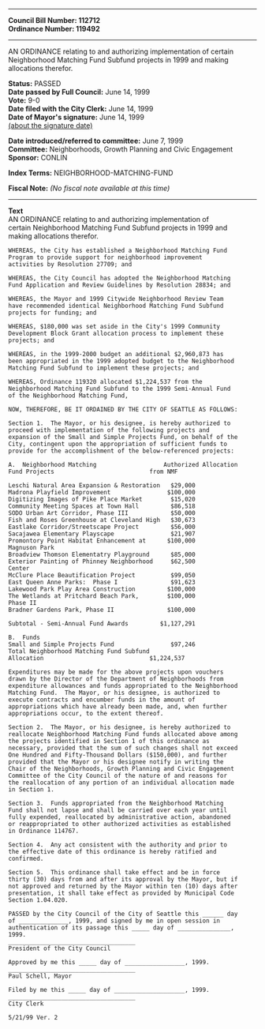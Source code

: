 * * * * *  
  
**Council Bill Number: [](#h0)[](#h2)112712**   
**Ordinance Number: 119492**  
  
* * * * *  
  
AN ORDINANCE relating to and authorizing implementation of certain Neighborhood Matching Fund Subfund projects in 1999 and making allocations therefor.  
  
**Status:** PASSED   
**Date passed by Full Council:** June 14, 1999   
**Vote:** 9-0   
**Date filed with the City Clerk:** June 14, 1999   
**Date of Mayor's signature:** June 14, 1999   
[(about the signature date)](/~public/approvaldate.htm)   
  
  
**Date introduced/referred to committee:** June 7, 1999   
**Committee:** Neighborhoods, Growth Planning and Civic Engagement   
**Sponsor:** CONLIN   
  
**Index Terms:** NEIGHBORHOOD-MATCHING-FUND  
  
**Fiscal Note:** *(No fiscal note available at this time)*  
  
* * * * *  
  
**Text**  
    AN ORDINANCE relating to and authorizing implementation of  
    certain Neighborhood Matching Fund Subfund projects in 1999 and  
    making allocations therefor.  
  
    WHEREAS, the City has established a Neighborhood Matching Fund  
    Program to provide support for neighborhood improvement  
    activities by Resolution 27709; and  
  
    WHEREAS, the City Council has adopted the Neighborhood Matching  
    Fund Application and Review Guidelines by Resolution 28834; and  
  
    WHEREAS, the Mayor and 1999 Citywide Neighborhood Review Team  
    have recommended identical Neighborhood Matching Fund Subfund  
    projects for funding; and  
  
    WHEREAS, $180,000 was set aside in the City's 1999 Community  
    Development Block Grant allocation process to implement these  
    projects; and  
  
    WHEREAS, in the 1999-2000 budget an additional $2,960,873 has  
    been appropriated in the 1999 adopted budget to the Neighborhood  
    Matching Fund Subfund to implement these projects; and  
  
    WHEREAS, Ordinance 119320 allocated $1,224,537 from the  
    Neighborhood Matching Fund Subfund to the 1999 Semi-Annual Fund  
    of the Neighborhood Matching Fund,  
  
    NOW, THEREFORE, BE IT ORDAINED BY THE CITY OF SEATTLE AS FOLLOWS:  
  
    Section 1.  The Mayor, or his designee, is hereby authorized to  
    proceed with implementation of the following projects and  
    expansion of the Small and Simple Projects Fund, on behalf of the  
    City, contingent upon the appropriation of sufficient funds to  
    provide for the accomplishment of the below-referenced projects:  
  
    A.  Neighborhood Matching                   Authorized Allocation  
    Fund Projects                           from NMF  
  
    Leschi Natural Area Expansion & Restoration   $29,000  
    Madrona Playfield Improvement                $100,000  
    Digitizing Images of Pike Place Market        $15,020  
    Community Meeting Spaces at Town Hall         $86,518  
    SODO Urban Art Corridor, Phase III            $50,000  
    Fish and Roses Greenhouse at Cleveland High   $30,673  
    Eastlake Corridor/Streetscape Project         $56,000  
    Sacajawea Elementary Playscape                $21,907  
    Promontory Point Habitat Enhancement at      $100,000  
    Magnuson Park  
    Broadview Thomson Elementatry Playground      $85,000  
    Exterior Painting of Phinney Neighborhood     $62,500  
    Center  
    McClure Place Beautification Project          $99,050  
    East Queen Anne Parks:  Phase I               $91,623  
    Lakewood Park Play Area Construction         $100,000  
    The Wetlands at Pritchard Beach Park,        $100,000  
    Phase II  
    Bradner Gardens Park, Phase II               $100,000  
  
    Subtotal - Semi-Annual Fund Awards         $1,127,291  
  
    B.  Funds  
    Small and Simple Projects Fund                $97,246  
    Total Neighborhood Matching Fund Subfund  
    Allocation                              $1,224,537  
  
    Expenditures may be made for the above projects upon vouchers  
    drawn by the Director of the Department of Neighborhoods from  
    expenditure allowances and funds appropriated to the Neighborhood  
    Matching Fund.  The Mayor, or his designee, is authorized to  
    execute contracts and encumber funds in the amount of  
    appropriations which have already been made, and, when further  
    appropriations occur, to the extent thereof.  
  
    Section 2.  The Mayor, or his designee, is hereby authorized to  
    reallocate Neighborhood Matching Fund funds allocated above among  
    the projects identified in Section 1 of this ordinance as  
    necessary, provided that the sum of such changes shall not exceed  
    One Hundred and Fifty-Thousand Dollars ($150,000), and further  
    provided that the Mayor or his designee notify in writing the  
    Chair of the Neighborhoods, Growth Planning and Civic Engagement  
    Committee of the City Council of the nature of and reasons for  
    the reallocation of any portion of an individual allocation made  
    in Section 1.  
  
    Section 3.  Funds appropriated from the Neighborhood Matching  
    Fund shall not lapse and shall be carried over each year until  
    fully expended, reallocated by administrative action, abandoned  
    or reappropriated to other authorized activities as established  
    in Ordinance 114767.  
  
    Section 4.  Any act consistent with the authority and prior to  
    the effective date of this ordinance is hereby ratified and  
    confirmed.  
  
    Section 5.  This ordinance shall take effect and be in force  
    thirty (30) days from and after its approval by the Mayor, but if  
    not approved and returned by the Mayor within ten (10) days after  
    presentation, it shall take effect as provided by Municipal Code  
    Section 1.04.020.  
  
    PASSED by the City Council of the City of Seattle this ______ day  
    of ______________, 1999, and signed by me in open session in  
    authentication of its passage this _____ day of _______________,  
    1999.  
    ____________________________________  
    President of the City Council  
  
    Approved by me this _____ day of _________________, 1999.  
    ____________________________________  
    Paul Schell, Mayor  
  
    Filed by me this _____ day of ____________________, 1999.  
    ____________________________________  
    City Clerk  
  
    5/21/99 Ver. 2  
